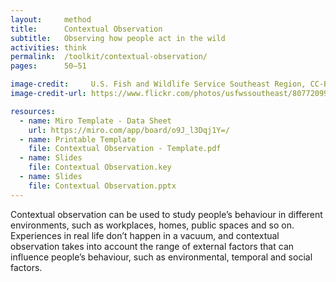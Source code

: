 ```yaml
---
layout:     method
title:      Contextual Observation
subtitle:   Observing how people act in the wild
activities: think
permalink:  /toolkit/contextual-observation/
pages:      50–51

image-credit:     U.S. Fish and Wildlife Service Southeast Region, CC-BY 2.0
image-credit-url: https://www.flickr.com/photos/usfwssoutheast/8077209942/

resources:
  - name: Miro Template - Data Sheet
    url: https://miro.com/app/board/o9J_l3Dqj1Y=/
  - name: Printable Template
    file: Contextual Observation - Template.pdf
  - name: Slides
    file: Contextual Observation.key
  - name: Slides
    file: Contextual Observation.pptx
---
```


Contextual observation can be used to study people’s behaviour in different environments, such as workplaces, homes, public spaces and so on. Experiences in real life don’t happen in a vacuum, and contextual observation takes into account the range of external factors that can influence people’s behaviour, such as environmental, temporal and social factors.